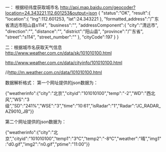 
一： 根据经纬度获取城市名
http://api.map.baidu.com/geocoder?location=24.343221,112.601253&output=json
{
    "status":"OK",
    "result":{
        "location":{
            "lng":112.601253,
            "lat":24.343221
        },
        "formatted_address":"广东省清远市阳山县s114",
        "business":"",
        "addressComponent":{
            "city":"清远市",
            "direction":"",
            "distance":"",
            "district":"阳山县",
            "province":"广东省",
            "street":"s114",
            "street_number":""
        },
        "cityCode":197
    }
}

二：根据城市名获取天气信息
http://www.weather.com.cn/data/sk/101010100.html

http://www.weather.com.cn/data/cityinfo/101010100.html

//http://m.weather.com.cn/data/101010100.html


数据解析格式：
第一个网址提供的json数据为：

{"weatherinfo":{"city":"北京","cityid":"101010100","temp":"-2","WD":"西北风","WS":"3级","SD":"241%","WSE":"3","time":"10:61","isRadar":"1","Radar":"JC_RADAR_AZ9010_JB"}}


第二个网址提供的json数据为：

{"weatherinfo":{"city":"北京","cityid":"101010100","temp1":"3℃","temp2":"-8℃","weather":"晴","img1":"d0.gif","img2":"n0.gif","ptime":"11:00"}}




